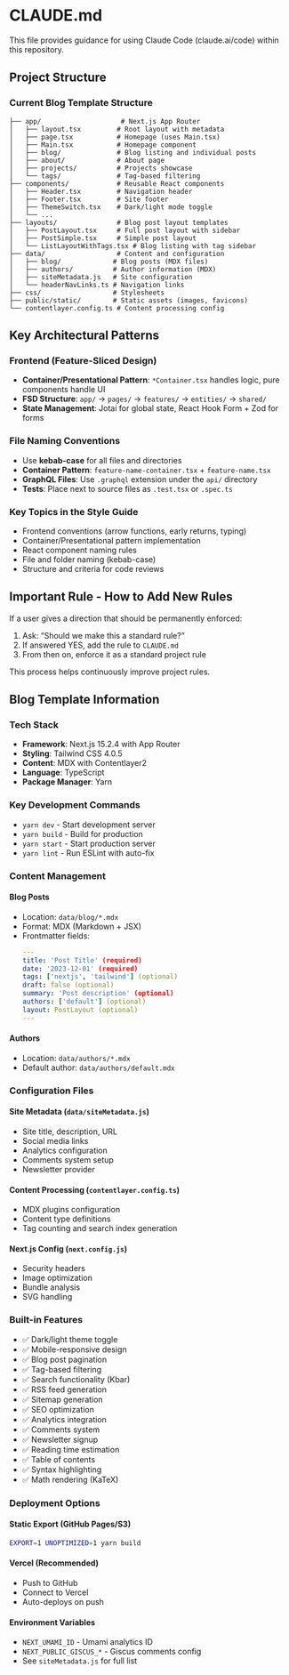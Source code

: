 # CLAUDE.md

This file provides guidance for using Claude Code (claude.ai/code) within this repository.

## Project Structure

### Current Blog Template Structure

```
├── app/                    # Next.js App Router
│   ├── layout.tsx         # Root layout with metadata
│   ├── page.tsx           # Homepage (uses Main.tsx)
│   ├── Main.tsx           # Homepage component
│   ├── blog/              # Blog listing and individual posts
│   ├── about/             # About page
│   ├── projects/          # Projects showcase
│   └── tags/              # Tag-based filtering
├── components/            # Reusable React components
│   ├── Header.tsx         # Navigation header
│   ├── Footer.tsx         # Site footer
│   ├── ThemeSwitch.tsx    # Dark/light mode toggle
│   └── ...
├── layouts/               # Blog post layout templates
│   ├── PostLayout.tsx     # Full post layout with sidebar
│   ├── PostSimple.tsx     # Simple post layout
│   └── ListLayoutWithTags.tsx # Blog listing with tag sidebar
├── data/                  # Content and configuration
│   ├── blog/             # Blog posts (MDX files)
│   ├── authors/          # Author information (MDX)
│   ├── siteMetadata.js   # Site configuration
│   └── headerNavLinks.ts # Navigation links
├── css/                  # Stylesheets
├── public/static/        # Static assets (images, favicons)
└── contentlayer.config.ts # Content processing config
```

## Key Architectural Patterns

### Frontend (Feature-Sliced Design)

- **Container/Presentational Pattern**: `*Container.tsx` handles logic, pure components handle UI
- **FSD Structure**: `app/` → `pages/` → `features/` → `entities/` → `shared/`
- **State Management**: Jotai for global state, React Hook Form + Zod for forms

### File Naming Conventions

- Use **kebab-case** for all files and directories
- **Container Pattern**: `feature-name-container.tsx` + `feature-name.tsx`
- **GraphQL Files**: Use `.graphql` extension under the `api/` directory
- **Tests**: Place next to source files as `.test.tsx` or `.spec.ts`

### Key Topics in the Style Guide

- Frontend conventions (arrow functions, early returns, typing)
- Container/Presentational pattern implementation
- React component naming rules
- File and folder naming (kebab-case)
- Structure and criteria for code reviews

## Important Rule - How to Add New Rules

If a user gives a direction that should be permanently enforced:

1. Ask: “Should we make this a standard rule?”
2. If answered YES, add the rule to `CLAUDE.md`
3. From then on, enforce it as a standard project rule

This process helps continuously improve project rules.

## Blog Template Information

### Tech Stack

- **Framework**: Next.js 15.2.4 with App Router
- **Styling**: Tailwind CSS 4.0.5
- **Content**: MDX with Contentlayer2
- **Language**: TypeScript
- **Package Manager**: Yarn

### Key Development Commands

- `yarn dev` - Start development server
- `yarn build` - Build for production
- `yarn start` - Start production server
- `yarn lint` - Run ESLint with auto-fix

### Content Management

#### Blog Posts

- Location: `data/blog/*.mdx`
- Format: MDX (Markdown + JSX)
- Frontmatter fields:
  ```yaml
  ---
  title: 'Post Title' (required)
  date: '2023-12-01' (required)
  tags: ['nextjs', 'tailwind'] (optional)
  draft: false (optional)
  summary: 'Post description' (optional)
  authors: ['default'] (optional)
  layout: PostLayout (optional)
  ---
  ```

#### Authors

- Location: `data/authors/*.mdx`
- Default author: `data/authors/default.mdx`

### Configuration Files

#### Site Metadata (`data/siteMetadata.js`)

- Site title, description, URL
- Social media links
- Analytics configuration
- Comments system setup
- Newsletter provider

#### Content Processing (`contentlayer.config.ts`)

- MDX plugins configuration
- Content type definitions
- Tag counting and search index generation

#### Next.js Config (`next.config.js`)

- Security headers
- Image optimization
- Bundle analysis
- SVG handling

### Built-in Features

- ✅ Dark/light theme toggle
- ✅ Mobile-responsive design
- ✅ Blog post pagination
- ✅ Tag-based filtering
- ✅ Search functionality (Kbar)
- ✅ RSS feed generation
- ✅ Sitemap generation
- ✅ SEO optimization
- ✅ Analytics integration
- ✅ Comments system
- ✅ Newsletter signup
- ✅ Reading time estimation
- ✅ Table of contents
- ✅ Syntax highlighting
- ✅ Math rendering (KaTeX)

### Deployment Options

#### Static Export (GitHub Pages/S3)

```bash
EXPORT=1 UNOPTIMIZED=1 yarn build
```

#### Vercel (Recommended)

- Push to GitHub
- Connect to Vercel
- Auto-deploys on push

#### Environment Variables

- `NEXT_UMAMI_ID` - Umami analytics ID
- `NEXT_PUBLIC_GISCUS_*` - Giscus comments config
- See `siteMetadata.js` for full list
